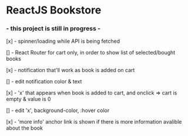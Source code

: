 # ReactJS Bookstore

### - this project is still in progress -

[x] - spinner/loading while API is being fetched

[] - React Router for cart only, in order to show list of selected/bought books

[x] - notification that'll work as book is added on cart

[] - edit notification color & text

[x] - 'x' that appears when book is added to cart, and onclick => cart is empty & value is 0

[] - edit 'x', background-color, :hover color

[x] - 'more info' anchor link is shown if there is more information avalible about the book
